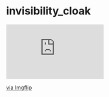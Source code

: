 # invisibility_cloak
<div style="width:260px;max-width:100%;"><div style="height:0;padding-bottom:56.15%;position:relative;"><iframe width="260" height="146" style="position:absolute;top:0;left:0;width:100%;height:100%;" frameBorder="0" src="https://imgflip.com/embed/5immm8"></iframe></div><p><a href="https://imgflip.com/gif/5immm8">via Imgflip</a></p></div>
